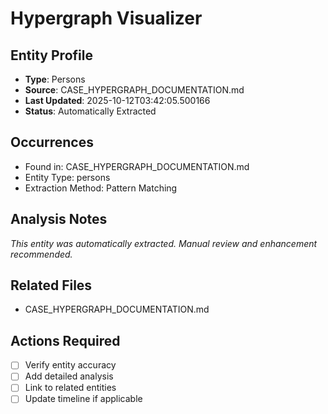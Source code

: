 # Hypergraph Visualizer

## Entity Profile
- **Type**: Persons
- **Source**: CASE_HYPERGRAPH_DOCUMENTATION.md
- **Last Updated**: 2025-10-12T03:42:05.500166
- **Status**: Automatically Extracted

## Occurrences
- Found in: CASE_HYPERGRAPH_DOCUMENTATION.md
- Entity Type: persons
- Extraction Method: Pattern Matching

## Analysis Notes
*This entity was automatically extracted. Manual review and enhancement recommended.*

## Related Files
- CASE_HYPERGRAPH_DOCUMENTATION.md

## Actions Required
- [ ] Verify entity accuracy
- [ ] Add detailed analysis
- [ ] Link to related entities
- [ ] Update timeline if applicable
